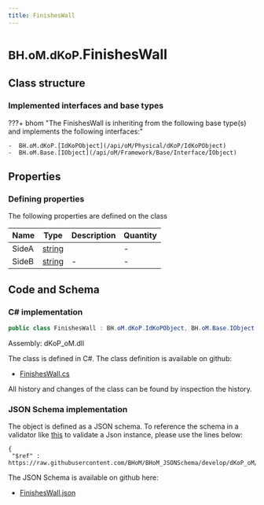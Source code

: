 ```yaml
---
title: FinishesWall
---
```


# <small>BH.oM.dKoP.</small>**FinishesWall**



## Class structure

### Implemented interfaces and base types

???+ bhom "The FinishesWall is inheriting from the following base type(s) and implements the following interfaces:"

    -  BH.oM.dKoP.[IdKoPObject](/api/oM/Physical/dKoP/IdKoPObject)
    -  BH.oM.Base.[IObject](/api/oM/Framework/Base/Interface/IObject)


## Properties



### Defining properties

The following properties are defined on the class

| Name             | Type             | Description      | Quantity         |
|------------------|------------------|------------------|------------------|
| SideA | [string](https://learn.microsoft.com/en-us/dotnet/api/System.String?view=netstandard-2.0) |  | - |
| SideB | [string](https://learn.microsoft.com/en-us/dotnet/api/System.String?view=netstandard-2.0) | - | - |


## Code and Schema

### C# implementation

``` C# title="C#"
public class FinishesWall : BH.oM.dKoP.IdKoPObject, BH.oM.Base.IObject
```

Assembly: dKoP_oM.dll

The class is defined in C#. The class definition is available on github:

- [FinishesWall.cs](https://github.com/BHoM/dKoP_Toolkit/blob/develop/dKoP_oM/Perfomance\Finishes\FinishesWall.cs)

All history and changes of the class can be found by inspection the history.
### JSON Schema implementation

The object is defined as a JSON schema. To reference the schema in a validator like [this](https://www.jsonschemavalidator.net/) to validate a Json instance, please use the lines below:

``` { .json .copy .select } title="JSON Schema"
{
 "$ref" : https://raw.githubusercontent.com/BHoM/BHoM_JSONSchema/develop/dKoP_oM/FinishesWall.json}
```

The JSON Schema is available on github here:

- [FinishesWall.json](https://github.com/BHoM/BHoM_JSONSchema/blob/develop/dKoP_oM/FinishesWall.json)
